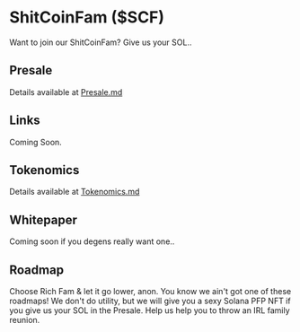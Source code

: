 # ShitCoinFam ($SCF)

Want to join our ShitCoinFam? Give us your SOL..

## Presale

Details available at [Presale.md](https://github.com/roberts/scf/blob/main/Presale.md)

## Links

Coming Soon.

## Tokenomics

Details available at [Tokenomics.md](https://github.com/roberts/scf/blob/main/Tokenomics.md)

## Whitepaper

Coming soon if you degens really want one..

## Roadmap

Choose Rich Fam & let it go lower, anon. You know we ain't got one of these roadmaps! We don't do utility, but we will give you a sexy Solana PFP NFT if you give us your SOL in the Presale. Help us help you to throw an IRL family reunion.
